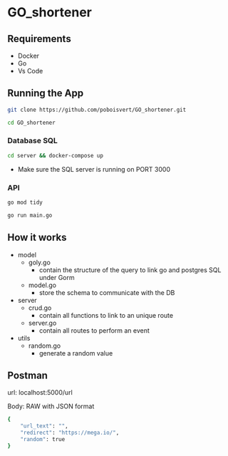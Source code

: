 # GO_shortener


## Requirements

- Docker
- Go
- Vs Code


## Running the App

```bash
git clone https://github.com/poboisvert/GO_shortener.git
```

```bash
cd GO_shortener
```

### Database SQL

```bash
cd server && docker-compose up
```

- Make sure the SQL server is running on PORT 3000

### API


```bash
go mod tidy
```


```bash
go run main.go
```

## How it works

- model
    - goly.go
        - contain the structure of the query to link go and postgres SQL under Gorm
    - model.go
        - store the schema to communicate with the DB
- server
    - crud.go
        - contain all functions to link to an unique route
    - server.go
        - contain all routes to perform an event
- utils
    - random.go
        - generate a random value


## Postman

url: localhost:5000/url

Body: RAW with JSON format

```bash
{
    "url_text": "",
    "redirect": "https://mega.io/",
    "random": true
}
```